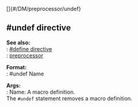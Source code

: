 []{#/DM/preprocessor/undef}    
## #undef directive    
**See also:**    
:   [#define directive](/ref/DM/preprocessor/define/define.md)    
:   [preprocessor](/ref/DM/preprocessor/preprocessor.md)    
<!-- -->    
**Format:**    
:   #undef Name    
<!-- -->    
**Args:**    
:   Name: A macro definition.    
The `#undef` statement removes a macro definition.  